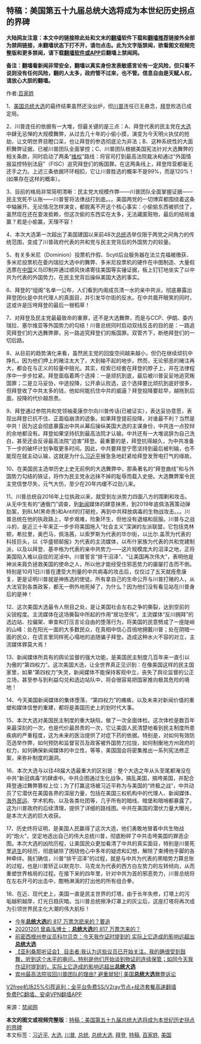  <h2>特稿：美国第五十九届总统大选将成为本世纪历史拐点的界碑</h2> <p class="notice"><b>大陆网友注意：本文中的链接除此处和文末的<a href="https://github.com/bannedbook/fanqiang" >翻墙</a>软件下载和<a href="https://github.com/killgcd/justmysocks/blob/master/README.md">翻墙推荐</a>链接外全部为禁网链接，未翻墙状态下打不开，请勿点击。此为文字版禁闻，欲看图文视频完整版和更多禁闻，请下载<a href="https://github.com/bannedbook/fanqiang">翻墙软件或APP</a>后翻墙上禁闻网。</p><p>备注：翻墙看新闻非常安全，翻墙以真实身份发表敏感言论有一定风险，但只看不说则没有任何风险，翻的人太多，政府管不过来，也不管。信息自由是天赋人权，请放心大胆的翻墙。</b></p>  <div class="entry"> <p></p> <p>作者:<a href="https://www.bannedbook.org/bnews/tag/%E7%99%BE%E5%AE%B6%E5%A7%93/" class="st_tag internal_tag" rel="tag" title="标签 百家姓 下的日志">百家姓</a></p> <p>1、<a href="https://www.bannedbook.org/bnews/tag/%e7%be%8e%e5%9b%bd/" class="st_tag internal_tag" rel="tag" title="标签 美国 下的日志">美国</a><a href="https://www.bannedbook.org/bnews/tag/%e6%80%bb%e7%bb%9f%e5%a4%a7%e9%80%89/" class="st_tag internal_tag" rel="tag" title="标签 总统大选 下的日志">总统大选</a>的最终结果虽然还没出炉，但<a href="https://www.bannedbook.org/bnews/tag/%e5%b7%9d%e6%99%ae/" class="st_tag internal_tag" rel="tag" title="标签 川普 下的日志">川普</a>连任已无悬念，<a href="https://www.bannedbook.org/bnews/tag/%e6%8b%9c%e7%99%bb/" class="st_tag internal_tag" rel="tag" title="标签 拜登 下的日志">拜登</a>败选已成定局。</p> <p>2、川普连任的依据有一大堆，但最关键的是三点：A、拜登代表的民主党在<a href="https://www.bannedbook.org/bnews/tag/%e5%a4%a7%e9%80%89/" class="st_tag internal_tag" rel="tag" title="标签 大选 下的日志">大选</a>中肆无忌惮的大规模舞弊，从过去几十年的小偷小摸，演变为今天明火执仗的抢劫，让文明世界目瞪口呆，也让拜登的参选彻底沦为非法；B、这种系统性的大面积舞弊证据，已被川普团队全面掌控；C、川普团队根据美国宪法针对大选舞弊的相关条款，同时启动了两条“<span class='wp_keywordlink_affiliate'><a href="https://www.bannedbook.org/bnews/weiquan/" title="维权" target="_blank">维权</a></span>”路线：将官司打到最高法院裁决和通过“外国情报监控特别法庭”（FlSC）追究拜登们的叛国罪。在这两条线上，拜登阵营都毫无还手之力。上述三条依据环环相扣，它让川普胜选的概率不是99%，而是120%！(如果存在这样的概率）。</p> <p>3、目前的格局非常简明清晰：民主党大规模作弊——川普团队全面掌握证据——民主党死不认账——川普誓将法律战打到底。。。美国两党的一切博弈都围绕着这条中轴展开。无论情况怎样演变，都脱离不开这个核心事实：小偷偷东西被抓住了，虽然现在还在耍泼抵赖，但这次偷的东西实在太多，无法藏匿赃物，最后的结局谁赢？若是小偷赢，天理不容！</p>  <p>4、本次大选第一次超出了美国建国以来前48次<a href="https://www.bannedbook.org/bnews/tag/%e6%80%bb%e7%bb%9f/" class="st_tag internal_tag" rel="tag" title="标签 总统 下的日志">总统</a>选举仅限于两党之间角力的传统范围，变成了川普政府代表的共和党与民主党背后的外国势力的较量。</p> <p>5、有关多米尼（Dominion）投票机作假、Scytl后台服务器在法兰克福被缴获、多米尼投票机在委内瑞拉大选中的舞弊、多米尼投票机的硬件在中图制造、大量假选票在<span class='wp_keywordlink_affiliate'><a href="https://www.bannedbook.org/" title="中国" target="_blank">中国</a></span>义乌印制并通过顺风快递寄往美国等实锤证据，板上钉钉地坐实了以中共为代表的外国势力，在民主党背后操纵美国大选的事实。</p> <p>6、拜登的“组阁”名单一公布，人们看到内阁成员清一水的亲中共派，彻底暴露出拜登团伙是中共代理人的真面目，并引发华尔街的反水。在中共眉开眼笑的同时，这或许是压垮拜登的最后一根稻草！</p> <p>7、对拜登及民主党最最致命的重罪，还不是大选舞弊，而是与CCP、伊朗、委内瑞拉、塞尔维亚等外国势力的勾结！川普总统同时启动双线反击的目的是：一路追究拜登们的大选舞弊罪，另一路追究拜登们的叛国罪。双管齐下，断绝拜登们的一切后路。</p> <p>8、从目前的趋势演化来看，虽然民主党的回旋空间越来越小，但仍在继续顽抗中挣扎，因为他们押上的赌注太大了，大到输不起的地步。然而，无论邪恶的赌注再大，都会在与正义的较量中赔光。其实，绞索已经套在拜登的脖子上，并在法律程序中一步步拉紧。拜登面临着两个选择：一是顽抗到底，最后被川普妥妥地追究叛国罪；二是立马妥协，中途投降，公开承认败选，这个选择要比顽抗到底好很多，但拜登收了中共太多的钱，他如何能抗住中共的威逼？拜登投降要趁早，越拖到后面，投降的代价越昂贵。</p>  <p>9、拜登通过参院共和党领袖麦康奈尔向川普传话(已被证实），表达妥协意愿，表现出拜登已抗不住、正面临崩溃的迹象。如果拜登提前投降，对谁最不利？当然是中共！因为这会彻底暴露出中共从幕后操纵美国大选的主谋身份，中共连一点狡辩的余地都没有。拜登如果坚持抗到最高法院才认输，中共还有一大堆说辞为自己洗白，甚至还会反诬最高法院“迫害”拜登。最重要的是，拜登抗得越久，为中共准备下一步的破坏计划争取更多时间。因此，中共要拜登宁愿坚持到最后被判输，也不能现在就主动认输，这就是为什么<a href="https://www.bannedbook.org/bnews/tag/%e4%b9%a0%e8%bf%91%e5%b9%b3/" class="st_tag internal_tag" rel="tag" title="标签 习近平 下的日志">习近平</a>猴急急地赶紧给拜登发贺电打气的缘故。</p> <p>10、在美国民主选举历史上史无前例的大选舞弊中，那条著名的“拜登曲线”和与外国势力勾结的铁证，将作为民主党永远抹不掉的耻辱而载入史册。大选舞弊案令民主党信誉尽失，元气大伤，至少在20年内缓不过劲儿来。</p> <p>11、川普总统自2016年上位执政以来，就受到左派势力四面八方的围剿和攻击。从无中生有的“通俄门”调查，到<span class='wp_keywordlink_affiliate'><a href="https://www.bannedbook.org/" title="新闻">新闻</a></span>媒体的肆意抹黑，到2019年底佩洛茜策动弹劾案，到BLM(黑命贵)和Antif的打砸抢，再到中共释放病毒的生物战攻击。。。川普总统在他的执政路上，举步艰难，险象环生，但他没有退缩和屈服。川普与之战斗的，是近三十年来正一步步将美国拖入“社会主义”深渊的左派联盟，它包括克林顿，希拉里，奥巴马，佩洛茜，以索罗斯为代表的华尔街，以比尔.盖茨为代表的科技巨头，以《华盛顿邮报》为代表的主流媒体，以布什家族为代表的共和党建制派，以及以拜登、基辛格为代表的亲中共势力——这片规模庞大的沼泽之地，正将美国陷入难以自拔的泥淖中。川普誓言“排干沼泽”、“让美国再次伟大”，表明他是神派来肩负拯救美国的使命之人，所以他才能经受住邪恶势力的屡屡打击而不倒。特别是10月1日川普在遭受大剂量的中共病毒的攻击后，仅仅过了五天就痊愈康复，更是证明川普就是神拣选的使徒。所有拿自己的生命公开与川普打赌的人，从大法官到各类政客，都无一例外地死掉了，为什么？因为他们没有看见站在川普身后的是神！</p> <p>12、这次美国大选最令人侧目之处，是让美国社会左右之争的撕裂，达到空前的尖锐程度。主流媒体在这场撕裂中所起的作用“居功至伟”。主流媒体“反川拥拜”的选边站、拉偏架、审查和打压言论自由的堕落行为，将美国的民意劈成了一座陡峭的山峰：处在阳光一面的大多数民众，在真相中信心百倍地拥戴川普；处在阴暗一面的民众，在谎言里同样死心塌地的追随骗子拜登。造成这种水火不容的对立，主流媒体罪莫大焉！</p> <p>13、新闻媒体所具有的舆论监督的强大功能，是美国民主制度几百年来一直引以为傲的“第四权力”。这次美国大选，让全世界真正见识到：在像美国这样的民主国家里，如果“第四权力”失灵，新闻媒体不能保持客观中立，丧失了舆论监督的公正立场，甚至参与到利益勾兑和选边站队中，将会很容易把国家推向极其危险的境地！</p>  <p>14、今天美国新闻媒体的集体堕落，“第四权力”的瘫痪，以及未来对新闻价值的重塑和媒体信誉的重建，都将是美国历史上的划时代大事。</p> <p>15、本次大选对美国民主制度的重大缺陷，做了一次全面体检。这次体检是数百年来最深刻的一次，也是代价最昂贵的一次，它让美国人民清楚地看到民主制度所患疾病的严重程度，这为未来的医治提供了对症下药的依据。特别是，对如何有效防范选举作弊，如何预防和监督官员及政客被外国势力拉拢，如何制衡地方州政府的权力，如何确保新闻媒体的中立性，等等，美国国会将密集推出一系列宪法修正案，来弥补制度的漏洞。</p> <p>16、本次大选与以往48届大选最重大的区别是：整个大选之年从头至尾都淹没在中共“新冠病毒”的肆虐中。中共企图通过生化战争，搞乱美国，搞垮美国，并配合拜登通过舞弊篡权上位；为了打赢这场被习近平称为与美国的“终极之战”，中共动员了它潜伏在美国各界的深层力量，包括在美国三权机构中的代理人、新闻媒体、<span class='wp_keywordlink'><a href="https://www.bannedbook.org/forum53/" title="海外民运论坛" target="_blank">海外民运</a></span>、学术机构、以及各类社团等，几乎所有的暗线、暗堡和暗哨都暴露了。这为川普政府的后续清理，提供了详细的路线图。中共在美国的潜伏力量大曝光，是本次大选的巨大收获。</p> <p>17、历史终将证明，是美国人民赢得了这次大选，他们勇敢地冒着中共生物战的“炮火”，坚定地选出自己的伟大总统川普，彻底粉碎了中共击垮美国的罪恶企图。本次大选的凶险历程，让美国民众更加看清了中共的真实面目，特别是川普死里<span class='wp_keywordlink'><a href="https://www.bannedbook.org/forum5/topic38.html" title="劫难逃生有秘诀" target="_blank">逃生</a></span>的经历，彻底破除了困绕他心中多年的疑虑和幻想，解除了束缚他手脚的各种牵绊。我们确信，川普“排干沼泽”的过程，就是与中共为代表的黑暗势力算总账的过程，也是川普矫正以默克尔、马克龙为代表的西方白左势力的左转倾向，从而重塑世界格局的过程。在接下来的四年里，针对中共为首的邪恶势力，川普总统将在左右开弓的出击中，酣畅淋漓的打出他的所有组合拳。</p> <p>18、在近、现代史上，美国一直是民主世界的灯塔，由于长年失修，灯塔上的污垢越积越厚，灯光日趋灰暗。当川普总统擦净灯罩上的灰尘后，这座灯塔将再次成为引领世界民主化大潮的伟大航标！</p>  <ul class='op-related-articles' title='相关阅读'> <li><a href='https://www.bannedbook.org/bnews/taiwannews/20201202/1440407.html' target='_blank'>今年<b>总统大选</b>的 817 万票怎麽来的？要追</a></li> <li><a href='https://www.bannedbook.org/bnews/taiwannews/20201201/1440318.html' target='_blank'>20201201 曾淼泓博士：<b>总统大选</b>的 817 万票怎来的？</a></li> <li><a href='https://www.bannedbook.org/bnews/bannedvideo/20201201/1440273.html' target='_blank'>前密西根州参议员科尔贝克：今天我作证时提到的 实际上它造成的影响远超出<b>总统大选</b></a></li> <li><a href='https://www.bannedbook.org/bnews/bannedvideo/20201201/1440207.html' target='_blank'>【亚利桑那听证会】 目击者:我认为这些议员已开始关注。我的确很受到鼓舞，听到这个水平的审问，特别是他们开始谈到物证的连续保管；如同今天我作证时提到的，实际上它造成的影响远超出<b>总统大选</b></a></li> <li><a href='https://www.bannedbook.org/bnews/bannedvideo/20201201/1439863.html' target='_blank'>宾州最高法院驳回川普团队的理由? 避重就轻!│美国<b>总统大选</b>舞弊诉讼</a></li> </ul> <p class="texttj"> <a href="https://github.com/bannedbook/fanqiang/wiki/V2ray%E6%9C%BA%E5%9C%BA" target="_blank">V2free机场25%引荐返利：全平台免费SS/V2ray节点+经济套餐高速翻墙</a><br/> <a href="https://github.com/bannedbook/fanqiang/wiki/%E7%A6%81%E9%97%BB%E7%BD%91%E5%AE%89%E5%8D%93%E7%BF%BB%E5%A2%99%E6%96%B0%E9%97%BBAPP" target="_blank">免费PC翻墙、安卓VPN翻墙APP</a></p><p>来源：<span class='wp_keywordlink_affiliate'><a href="https://www.bannedbook.org/" title="禁闻网">禁闻网</a></span></p><a name='sharetosocial'></a>       <div><b>本文的图文或视频完整版</b>：<a href='https://www.bannedbook.org/bnews/comments/20201202/1440697.html'>特稿：美国第五十九届总统大选将成为本世纪历史拐点的界碑</a></div>  </div><!--END ENTRY--> <div class="postfooter"> <div>本文标签：<a href="https://www.bannedbook.org/bnews/tag/%e4%b9%a0%e8%bf%91%e5%b9%b3/" rel="tag">习近平</a>, <a href="https://www.bannedbook.org/bnews/tag/%e5%a4%a7%e9%80%89/" rel="tag">大选</a>, <a href="https://www.bannedbook.org/bnews/tag/%e5%b7%9d%e6%99%ae/" rel="tag">川普</a>, <a href="https://www.bannedbook.org/bnews/tag/%e6%80%bb%e7%bb%9f/" rel="tag">总统</a>, <a href="https://www.bannedbook.org/bnews/tag/%e6%80%bb%e7%bb%9f%e5%a4%a7%e9%80%89/" rel="tag">总统大选</a>, <a href="https://www.bannedbook.org/bnews/tag/%e6%8b%9c%e7%99%bb/" rel="tag">拜登</a>, <a href="https://www.bannedbook.org/bnews/tag/%E7%89%B9%E7%A8%BF/" rel="tag">特稿</a>, <a href="https://www.bannedbook.org/bnews/tag/%E7%99%BE%E5%AE%B6%E5%A7%93/" rel="tag">百家姓</a>, <a href="https://www.bannedbook.org/bnews/tag/%e7%be%8e%e5%9b%bd/" rel="tag">美国</a></div>  </div><!--END POSTFOOTER--> 